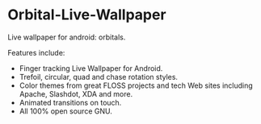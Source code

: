Orbital-Live-Wallpaper
======================

Live wallpaper for android: orbitals.

Features include:
- Finger tracking Live Wallpaper for Android.
- Trefoil, circular, quad and chase rotation styles.
- Color themes from great FLOSS projects and tech Web sites including Apache, Slashdot, XDA and more.
- Animated transitions on touch.
- All 100% open source GNU.
